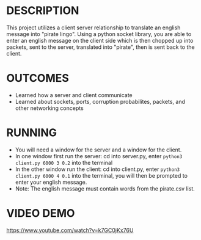# DESCRIPTION

This project utilizes a client server relationship to translate an english message into "pirate lingo".
Using a python socket library, you are able to enter an english message on the client side which is 
then chopped up into packets, sent to the server, translated into "pirate", then is sent back to the client. 

# OUTCOMES 
- Learned how a server and client communicate
- Learned about sockets, ports, corruption probabilites, packets, and other networking concepts 

# RUNNING 
- You will need a window for the server and a window for the client. 
- In one window first run the server: cd into server.py, enter ```python3 client.py 6000 3 0.2``` into the terminal
- In the other window run the client: cd into client.py, enter ```python3 client.py 6000 4 0.1``` into the terminal, 
you will then be prompted to enter your english message.
- Note: The english message must contain words from the pirate.csv list.

# VIDEO DEMO
https://www.youtube.com/watch?v=k7GC0jKx76U
